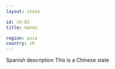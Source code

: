 ```yaml
---
layout: state

id: ch-62
title: Gansu

region: asia
country: ch
---
```

Spanish description
This is a Chinese state